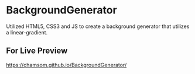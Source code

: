 # BackgroundGenerator
Utilized HTML5, CSS3 and JS to create a background generator that utilizes a linear-gradient. 

## For Live Preview
https://chamsom.github.io/BackgroundGenerator/
